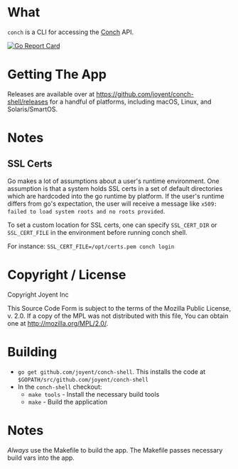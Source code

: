 # What

`conch` is a CLI for accessing the [Conch](https://github.com/joyent/conch) API.

[![Go Report Card](https://goreportcard.com/badge/joyent/conch-shell)](https://goreportcard.com/report/joyent/conch-shell)

# Getting The App

Releases are available over at https://github.com/joyent/conch-shell/releases
for a handful of platforms, including macOS, Linux, and Solaris/SmartOS.

# Notes

## SSL Certs

Go makes a lot of assumptions about a user's runtime environment. One assumption
is that a system holds SSL certs in a set of default directories which are
hardcoded into the go runtime by platform. If the user's runtime differs from
go's expectation, the user will receive a message like `x509: failed to load
system roots and no roots provided`.

To set a custom location for SSL certs, one can specify `SSL_CERT_DIR` or
`SSL_CERT_FILE` in the environment before running conch shell.

For instance: `SSL_CERT_FILE=/opt/certs.pem conch login`


# Copyright / License

Copyright Joyent Inc

This Source Code Form is subject to the terms of the Mozilla Public
License, v. 2.0. If a copy of the MPL was not distributed with this
file, You can obtain one at http://mozilla.org/MPL/2.0/.

# Building

* `go get github.com/joyent/conch-shell`. This installs the code at
  `$GOPATH/src/github.com/joyent/conch-shell`
* In the `conch-shell` checkout:
	* `make tools` - Install the necessary build tools
	* `make` - Build the application

# Notes

*Always* use the Makefile to build the app. The Makefile passes necessary build
vars into the app. 

